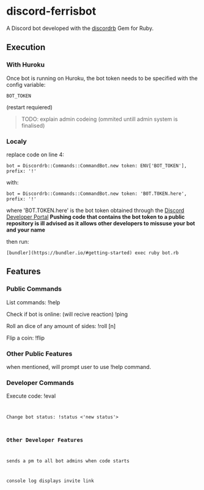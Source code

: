 # discord-ferrisbot

A Discord bot developed with the [discordrb](https://github.com/meew0/discordrb) Gem for Ruby.

## Execution

### With Huroku

Once bot is running on Huroku, the bot token needs to be specified with the config variable:

    BOT_TOKEN

(restart requiered)

>TODO: explain admin codeing (ommited untill admin system is finalised)

### Localy

replace code on line 4:

    bot = Discordrb::Commands::CommandBot.new token: ENV['BOT_TOKEN'], prefix: '!'

with:

    bot = Discordrb::Commands::CommandBot.new token: 'B0T.T0KEN.here', prefix: '!'

where 'B0T.T0KEN.here' is the bot token obtained through the [Discord Developer Portal](https://discordapp.com/developers)
**Pushing code that contains the bot token to a public repository is ill advised as it allows other developers to missuse your bot and your name**

then run:

    [bundler](https://bundler.io/#getting-started) exec ruby bot.rb

## Features

### Public Commands

List commands:
    !help

Check if bot is online: (will recive reaction)
    !ping

Roll an dice of any amount of sides:
    !roll [n]

Flip a coin:
    !flip

### Other Public Features

when mentioned, will prompt user to use !help command.

### Developer Commands

Execute code:
    !eval <code to run>

Change bot status:
    !status <'new status'>

### Other Developer Features

sends a pm to all bot admins when code starts

console log displays invite link
